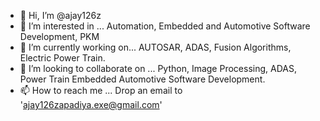 - 👋 Hi, I’m @ajay126z
- 👀 I’m interested in ... Automation, Embedded and Automotive Software Development, PKM
- 🌱 I’m currently working on... AUTOSAR, ADAS, Fusion Algorithms, Electric Power Train.
- 💞️ I’m looking to collaborate on ... Python, Image Processing, ADAS, Power Train Embedded Automotive Software Development. 
- 📫 How to reach me ... 
        Drop an email to 'ajay126zapadiya.exe@gmail.com'

<!---
ajay126z/ajay126z is a ✨ special ✨ repository because its `README.md` (this file) appears on your GitHub profile.
You can click the Preview link to take a look at your changes.
--->
